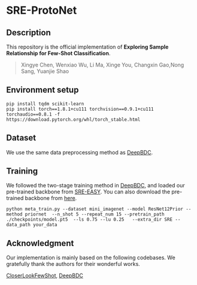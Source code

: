 # SRE-ProtoNet

## Description
This repository is the official implementation of **Exploring Sample Relationship for Few-Shot Classification**.
         
> Xingye Chen, Wenxiao Wu, Li Ma, Xinge You, Changxin Gao,Nong Sang, Yuanjie Shao      


## Environment setup
```
pip install tqdm scikit-learn
pip install torch==1.8.1+cu111 torchvision==0.9.1+cu111 torchaudio==0.8.1 -f https://download.pytorch.org/whl/torch_stable.html
```

## Dataset

We use the same data preprocessing method as [DeepBDC](https://github.com/Fei-Long121/DeepBDC).


## Training
We followed the two-stage training method in [DeepBDC](https://github.com/Fei-Long121/DeepBDC), and loaded our pre-trained backbone from [SRE-EASY](../SRE-EASY/README.md). You can also download the pre-trained backbone from [here](https://drive.google.com/file/d/1K9YiHnYqKAJZJZN7oJSB_f4bNEuVJEHw/view?usp=sharing).
```
python meta_train.py --dataset mini_imagenet --model ResNet12Prior --method priornet  --n_shot 5 --repeat_num 15 --pretrain_path ./checkpoints/model.pt5  --ls 0.75 --lu 0.25   --extra_dir SRE --data_path your_data
```

## Acknowledgment

Our implementation is mainly based on the following codebases. We gratefully thank the authors for their wonderful works.

[CloserLookFewShot](https://github.com/wyharveychen/CloserLookFewShot),
[DeepBDC](https://github.com/Fei-Long121/DeepBDC)
